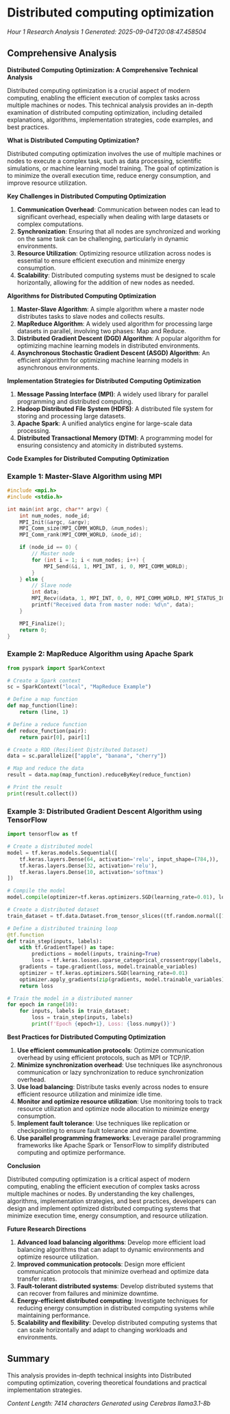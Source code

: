 # Distributed computing optimization
*Hour 1 Research Analysis 1*
*Generated: 2025-09-04T20:08:47.458504*

## Comprehensive Analysis
**Distributed Computing Optimization: A Comprehensive Technical Analysis**

Distributed computing optimization is a crucial aspect of modern computing, enabling the efficient execution of complex tasks across multiple machines or nodes. This technical analysis provides an in-depth examination of distributed computing optimization, including detailed explanations, algorithms, implementation strategies, code examples, and best practices.

**What is Distributed Computing Optimization?**

Distributed computing optimization involves the use of multiple machines or nodes to execute a complex task, such as data processing, scientific simulations, or machine learning model training. The goal of optimization is to minimize the overall execution time, reduce energy consumption, and improve resource utilization.

**Key Challenges in Distributed Computing Optimization**

1.  **Communication Overhead**: Communication between nodes can lead to significant overhead, especially when dealing with large datasets or complex computations.
2.  **Synchronization**: Ensuring that all nodes are synchronized and working on the same task can be challenging, particularly in dynamic environments.
3.  **Resource Utilization**: Optimizing resource utilization across nodes is essential to ensure efficient execution and minimize energy consumption.
4.  **Scalability**: Distributed computing systems must be designed to scale horizontally, allowing for the addition of new nodes as needed.

**Algorithms for Distributed Computing Optimization**

1.  **Master-Slave Algorithm**: A simple algorithm where a master node distributes tasks to slave nodes and collects results.
2.  **MapReduce Algorithm**: A widely used algorithm for processing large datasets in parallel, involving two phases: Map and Reduce.
3.  **Distributed Gradient Descent (DGD) Algorithm**: A popular algorithm for optimizing machine learning models in distributed environments.
4.  **Asynchronous Stochastic Gradient Descent (ASGD) Algorithm**: An efficient algorithm for optimizing machine learning models in asynchronous environments.

**Implementation Strategies for Distributed Computing Optimization**

1.  **Message Passing Interface (MPI)**: A widely used library for parallel programming and distributed computing.
2.  **Hadoop Distributed File System (HDFS)**: A distributed file system for storing and processing large datasets.
3.  **Apache Spark**: A unified analytics engine for large-scale data processing.
4.  **Distributed Transactional Memory (DTM)**: A programming model for ensuring consistency and atomicity in distributed systems.

**Code Examples for Distributed Computing Optimization**

### Example 1: Master-Slave Algorithm using MPI

```c
#include <mpi.h>
#include <stdio.h>

int main(int argc, char** argv) {
    int num_nodes, node_id;
    MPI_Init(&argc, &argv);
    MPI_Comm_size(MPI_COMM_WORLD, &num_nodes);
    MPI_Comm_rank(MPI_COMM_WORLD, &node_id);

    if (node_id == 0) {
        // Master node
        for (int i = 1; i < num_nodes; i++) {
            MPI_Send(&i, 1, MPI_INT, i, 0, MPI_COMM_WORLD);
        }
    } else {
        // Slave node
        int data;
        MPI_Recv(&data, 1, MPI_INT, 0, 0, MPI_COMM_WORLD, MPI_STATUS_IGNORE);
        printf("Received data from master node: %d\n", data);
    }

    MPI_Finalize();
    return 0;
}
```

### Example 2: MapReduce Algorithm using Apache Spark

```python
from pyspark import SparkContext

# Create a Spark context
sc = SparkContext("local", "MapReduce Example")

# Define a map function
def map_function(line):
    return (line, 1)

# Define a reduce function
def reduce_function(pair):
    return pair[0], pair[1]

# Create a RDD (Resilient Distributed Dataset)
data = sc.parallelize(["apple", "banana", "cherry"])

# Map and reduce the data
result = data.map(map_function).reduceByKey(reduce_function)

# Print the result
print(result.collect())
```

### Example 3: Distributed Gradient Descent Algorithm using TensorFlow

```python
import tensorflow as tf

# Create a distributed model
model = tf.keras.models.Sequential([
    tf.keras.layers.Dense(64, activation='relu', input_shape=(784,)),
    tf.keras.layers.Dense(32, activation='relu'),
    tf.keras.layers.Dense(10, activation='softmax')
])

# Compile the model
model.compile(optimizer=tf.keras.optimizers.SGD(learning_rate=0.01), loss='sparse_categorical_crossentropy', metrics=['accuracy'])

# Create a distributed dataset
train_dataset = tf.data.Dataset.from_tensor_slices((tf.random.normal([100, 784]), tf.random.uniform([100], 0, 9, dtype=tf.int64)))

# Define a distributed training loop
@tf.function
def train_step(inputs, labels):
    with tf.GradientTape() as tape:
        predictions = model(inputs, training=True)
        loss = tf.keras.losses.sparse_categorical_crossentropy(labels, predictions)
    gradients = tape.gradient(loss, model.trainable_variables)
    optimizer = tf.keras.optimizers.SGD(learning_rate=0.01)
    optimizer.apply_gradients(zip(gradients, model.trainable_variables))
    return loss

# Train the model in a distributed manner
for epoch in range(10):
    for inputs, labels in train_dataset:
        loss = train_step(inputs, labels)
        print(f'Epoch {epoch+1}, Loss: {loss.numpy()}')
```

**Best Practices for Distributed Computing Optimization**

1.  **Use efficient communication protocols**: Optimize communication overhead by using efficient protocols, such as MPI or TCP/IP.
2.  **Minimize synchronization overhead**: Use techniques like asynchronous communication or lazy synchronization to reduce synchronization overhead.
3.  **Use load balancing**: Distribute tasks evenly across nodes to ensure efficient resource utilization and minimize idle time.
4.  **Monitor and optimize resource utilization**: Use monitoring tools to track resource utilization and optimize node allocation to minimize energy consumption.
5.  **Implement fault tolerance**: Use techniques like replication or checkpointing to ensure fault tolerance and minimize downtime.
6.  **Use parallel programming frameworks**: Leverage parallel programming frameworks like Apache Spark or TensorFlow to simplify distributed computing and optimize performance.

**Conclusion**

Distributed computing optimization is a critical aspect of modern computing, enabling the efficient execution of complex tasks across multiple machines or nodes. By understanding the key challenges, algorithms, implementation strategies, and best practices, developers can design and implement optimized distributed computing systems that minimize execution time, energy consumption, and resource utilization.

**Future Research Directions**

1.  **Advanced load balancing algorithms**: Develop more efficient load balancing algorithms that can adapt to dynamic environments and optimize resource utilization.
2.  **Improved communication protocols**: Design more efficient communication protocols that minimize overhead and optimize data transfer rates.
3.  **Fault-tolerant distributed systems**: Develop distributed systems that can recover from failures and minimize downtime.
4.  **Energy-efficient distributed computing**: Investigate techniques for reducing energy consumption in distributed computing systems while maintaining performance.
5.  **Scalability and flexibility**: Develop distributed computing systems that can scale horizontally and adapt to changing workloads and environments.

## Summary
This analysis provides in-depth technical insights into Distributed computing optimization, 
covering theoretical foundations and practical implementation strategies.

*Content Length: 7414 characters*
*Generated using Cerebras llama3.1-8b*

